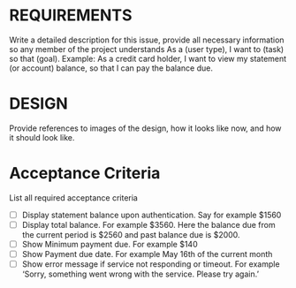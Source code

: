 # REQUIREMENTS
Write a detailed description for this issue, provide all necessary information so any member of the project understands
As a (user type), I want to (task) so that (goal). Example: As a credit card holder, I want to view my statement (or account) balance, so that I can pay the balance due.

# DESIGN
Provide references to images of the design, how it looks like now, and how it should look like.

# Acceptance Criteria
List all required acceptance criteria
- [ ] Display statement balance upon authentication. Say for example $1560
- [ ] Display total balance. For example $3560. Here the balance due from the current period is $2560 and past balance due is $2000.
- [ ] Show Minimum payment due. For example $140
- [ ] Show Payment due date. For example May 16th of the current month
- [ ] Show error message if service not responding or timeout. For example ‘Sorry, something went wrong with the service. Please try again.’
